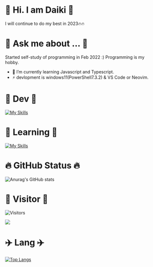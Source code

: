 # 👋 Hi. I am Daiki 👋

I will continue to do my best in 2023🔥🔥

# 💬 Ask me about ... 💬
Started self-study of programming in Feb 2022 :)
Programming is my hobby.


- 🌱 I’m currently learning Javascript and Typescript.
- ⚡ devlopment is windows11(PowerShell7.3.2) & VS Code or Neovim.


# :raised_hands: Dev :raised_hands:

[![My Skills](https://skillicons.dev/icons?i=neovim,vscode)](https://skillicons.dev)

# :dash: Learning :dash:

[![My Skills](https://skillicons.dev/icons?i=html,css,js,ts,rust)](https://skillicons.dev)

# :fire: GitHub Status 🔥

![Anurag's GitHub stats](https://github-readme-stats.vercel.app/api?username=Daiki48&show_icons=true&theme=gruvbox)

<!-- [![Twitter: daiki](https://img.shields.io/twitter/follow/Daiki48engineer?style=social)](https://twitter.com/Daiki48engineer) -->

# 🏁 Visitor 🏁

![Visitors](https://visitor-badge.glitch.me/badge?page_id=Daiki48&left_color=gray&right_color=blue)
 
 
![](https://github-profile-summary-cards.vercel.app/api/cards/profile-details?username=Daiki48&theme=nord_dark)
 
# ✈️ Lang ✈️

[![Top Langs](https://github-readme-stats.vercel.app/api/top-langs/?username=Daiki48&langs_count=8)](https://github.com/Daiki48/github-readme-stats)

<!-- [![Top Langs](https://github-readme-stats.vercel.app/api/top-langs/?username=Daiki48&layout=compact)](https://github.com/Daiki48/github-readme-stats) --> 


<!--
**Daiki48/Daiki48** is a ✨ _special_ ✨ repository because its `README.md` (this file) appears on your GitHub profile.

Here are some ideas to get you started:

- 🔭 I’m currently working on ...
- 🌱 I’m currently learning ...
- 👯 I’m looking to collaborate on ...
- 🤔 I’m looking for help with ...
- 💬 Ask me about ...
- 📫 How to reach me: ...
- 😄 Pronouns: ...
- ⚡ Fun fact: ...
-->
